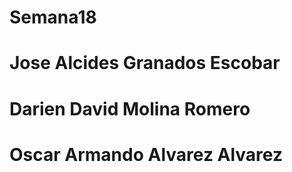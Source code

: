 # Semana18
# Jose Alcides Granados Escobar
# Darien David Molina Romero
# Oscar Armando Alvarez Alvarez
